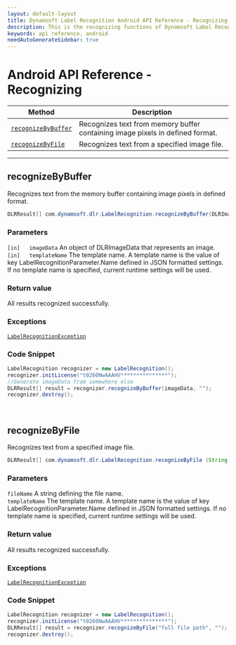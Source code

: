 ```yaml
---
layout: default-layout
title: Dynamsoft Label Recognition Android API Reference - Recognizing
description: This is the recognizing functions of Dynamsoft Label Recognition for Android API Reference.
keywords: api reference, android
needAutoGenerateSidebar: true
---
```


# Android API Reference - Recognizing

| Method               | Description |
|----------------------|-------------|
  | [`recognizeByBuffer`](#recognizebybuffer) | Recognizes text from memory buffer containing image pixels in defined format. |
  | [`recognizeByFile`](#recognizebyfile) | Recognizes text from a specified image file. |

---

## recognizeByBuffer
Recognizes text from the memory buffer containing image pixels in defined format.

```java
DLRResult[] com.dynamsoft.dlr.LabelRecognition.recognizeByBuffer(DLRImageData imageData, String templateName) throws LabelRecognitionException
```   
   
### Parameters
`[in]	imageData` An object of DLRImageData that represents an image.  
`[in]	templateName` The template name. A template name is the value of key LabelRecognitionParameter.Name defined in JSON formatted settings. If no template name is specified, current runtime settings will be used.

### Return value
All results recognized successfully.

### Exceptions

[`LabelRecognitionException`](../class/label-recognition-exception.md)

### Code Snippet
```java
LabelRecognition recognizer = new LabelRecognition();
recognizer.initLicense("t0260NwAAAHV***************");
//Generate imageData from somewhere else
DLRResult[] result = recognizer.recognizeByBuffer(imageData, "");
recognizer.destroy();
```

&nbsp;


## recognizeByFile
Recognizes text from a specified image file.

```java
DLRResult[] com.dynamsoft.dlr.LabelRecognition.recognizeByFile (String fileName, String templateName) throws LabelRecognitionException	
```   
   
### Parameters
`fileName` A string defining the file name.  
`templateName` The template name. A template name is the value of key LabelRecognitionParameter.Name defined in JSON formatted settings. If no template name is specified, current runtime settings will be used.

### Return value
All results recognized successfully.

### Exceptions

[`LabelRecognitionException`](../class/label-recognition-exception.md)

### Code Snippet
```java
LabelRecognition recognizer = new LabelRecognition();
recognizer.initLicense("t0260NwAAAHV***************");
DLRResult[] result = recognizer.recognizeByFile("full file path", "");
recognizer.destroy();
```

&nbsp;


